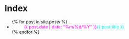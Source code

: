 # Index
<style>
  a { color: cyan;
outline: none;
text-decoration: none}
a:hover { border-bottom: 1px solid;
background: green}
   .tab {
            display: inline-block;
            margin-left: 40px;
    </style>

<ul>
  {% for post in site.posts %}
    <li>
      <span style="color:magenta" class="tab">{{ post.date | date: "%m/%d/%Y" }}</span><a href="/EvoAgent/{{ post.url }}">{{ post.title }}</a>
    </li>
  {% endfor %}
</ul>
